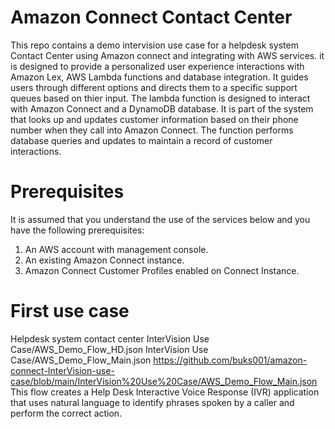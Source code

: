 # Amazon Connect Contact Center
This repo contains a demo intervision use case for a helpdesk system Contact Center using Amazon connect and integrating with AWS services. it is designed to provide a personalized user experience interactions with Amazon Lex, AWS Lambda functions and database integration.
It guides users through different options and directs them to a specific support queues based on thier input. The lambda function is designed to interact with Amazon Connect and a DynamoDB database. It is part of the system that looks up and updates customer information based on their phone number when they call into Amazon Connect. The function performs database queries and updates to maintain a record of customer interactions.
 

# Prerequisites
It is assumed that you understand the use of the services below and you have the following prerequisites:

1. An AWS account with management console.
2. An existing Amazon Connect instance.
3. Amazon Connect Customer Profiles enabled on Connect Instance.

# First use case 
Helpdesk system contact center 
InterVision Use Case/AWS_Demo_Flow_HD.json 
InterVision Use Case/AWS_Demo_Flow_Main.json https://github.com/buks001/amazon-connect-InterVision-use-case/blob/main/InterVision%20Use%20Case/AWS_Demo_Flow_Main.json
This flow creates a Help Desk Interactive Voice Response (IVR) application that uses natural language to identify phrases spoken by a caller and perform the correct action.

